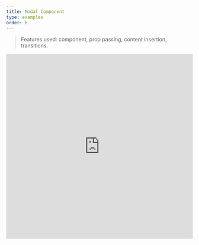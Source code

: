 ```yaml
---
title: Modal Component
type: examples
order: 6
---
```


> Features used: component, prop passing, content insertion, transitions.

<iframe width="100%" height="500" src="https://jsfiddle.net/yyx990803/qx3hzgkt/embedded/result,html,js,css" allowfullscreen="allowfullscreen" frameborder="0"></iframe>
